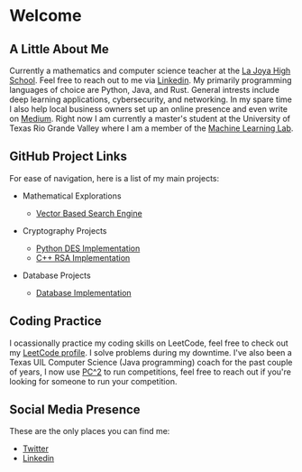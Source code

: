 # Welcome

## A Little About Me

Currently a mathematics and computer science teacher at the [La Joya High School](https://ljhs.lajoyaisd.com/). Feel free to reach out to me via [Linkedin](https://www.linkedin.com/in/jose-ruben-espinoza/). My primarily programming languages of choice are Python, Java, and Rust. General intrests include deep learning applications, cybersecurity, and networking. In my spare time I also help local business owners set up an online presence and even write on [Medium](https://medium.com/@0x17). Right now I am currently a master's student at the University of Texas Rio Grande Valley where I am a member of the [Machine Learning Lab](https://miutrgv.github.io/).

## GitHub Project Links
For ease of navigation, here is a list of my main projects:

- Mathematical Explorations
  - [Vector Based Search Engine](https://github.com/0x17io/optimized_SearchEngine)
  
- Cryptography Projects
  - [Python DES Implementation](https://github.com/0x17io/python_des_implementation)
  - [C++ RSA Implementation](https://github.com/0x17io/basic_rsa)

- Database Projects
  - [Database Implementation](https://github.com/0x17io/database_servicez)

## Coding Practice
I ocassionally practice my coding skills on LeetCode, feel free to check out my [LeetCode profile](https://leetcode.com/0x17io/). I solve problems during my downtime. I've also been a Texas UIL Computer Science (Java programming) coach for the past couple of years, I now use [PC^2](https://pc2ccs.github.io/) to run competitions, feel free to reach out if you're looking for someone to run your competition.

## Social Media Presence
These are the only places you can find me:
- [Twitter](https://twitter.com/0x17io)
- [Linkedin](https://www.linkedin.com/in/jose-ruben-espinoza/)
